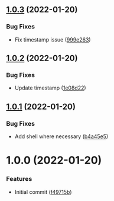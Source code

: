 ## [1.0.3](https://github.com/awazevr/restore-previous-run-result-action/compare/v1.0.2...v1.0.3) (2022-01-20)


### Bug Fixes

* Fix timestamp issue ([999e263](https://github.com/awazevr/restore-previous-run-result-action/commit/999e2637d29d785ae2c0691ecd9917c0925ac309))

## [1.0.2](https://github.com/awazevr/restore-previous-run-result-action/compare/v1.0.1...v1.0.2) (2022-01-20)


### Bug Fixes

* Update timestamp ([1e08d22](https://github.com/awazevr/restore-previous-run-result-action/commit/1e08d224e3898bce8a43bba2e0395e1861b4238f))

## [1.0.1](https://github.com/awazevr/restore-previous-run-result-action/compare/v1.0.0...v1.0.1) (2022-01-20)


### Bug Fixes

* Add shell where necessary ([b4a45e5](https://github.com/awazevr/restore-previous-run-result-action/commit/b4a45e5fa1bfc209f3ed8d71b9b3eb409d5e8e12))

# 1.0.0 (2022-01-20)


### Features

* Initial commit ([f49715b](https://github.com/awazevr/restore-previous-run-result-action/commit/f49715b0a345ae72d187eb1d28cf31f9a4907732))
